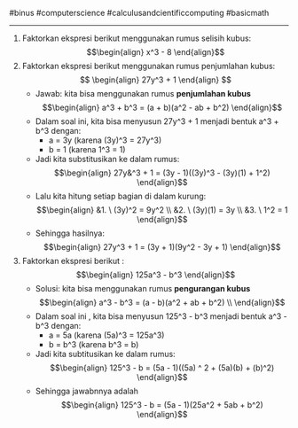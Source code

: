 #binus #computerscience #calculusandcientificcomputing #basicmath 
___
1. Faktorkan ekspresi berikut menggunakan rumus selisih kubus: 
$$\begin{align}
x^3 - 8
\end{align}$$
2. Faktorkan ekspresi berikut menggunakan rumus penjumlahan kubus:
$$
\begin{align}
27y^3 + 1
\end{align}
$$
	-  Jawab: kita bisa menggunakan rumus **penjumlahan kubus**
$$\begin{align}
a^3 + b^3 = (a + b)(a^2 - ab + b^2)
\end{align}$$
	- Dalam soal ini, kita bisa menyusun 27y^3 + 1 menjadi bentuk a^3 + b^3 dengan:
		- a = 3y (karena (3y)^3 = 27y^3)
		- b = 1 (karena 1^3 = 1)
	- Jadi kita substitusikan ke dalam rumus:
$$\begin{align}
27y&^3 + 1 = (3y - 1)((3y)^3 - (3y)(1) + 1^2)
\end{align}$$
	- Lalu kita hitung setiap bagian di dalam kurung:
$$\begin{align}
&1. \ (3y)^2 = 9y^2 \\
&2. \ (3y)(1) = 3y \\
&3. \ 1^2 = 1
\end{align}$$
	- Sehingga hasilnya:
$$\begin{align}
27y^3 + 1 = (3y + 1)(9y^2 - 3y + 1)
\end{align}$$
3. Faktorkan ekspresi berikut :
$$\begin{align}
125a^3 - b^3
\end{align}$$
	- Solusi: kita bisa menggunakan rumus **pengurangan kubus**
$$\begin{align}
a^3 - b^3 = (a - b)(a^2 + ab + b^2) \\
\end{align}$$
	- Dalam soal ini , kita bisa menyusun 125^3 - b^3 menjadi bentuk a^3 - b^3 dengan:
		- a = 5a (karena (5a)^3 = 125a^3)
		- b = b^3 (karena b^3 = b)
	- Jadi kita subtitusikan ke dalam rumus:
$$\begin{align}
125^3 - b = (5a - 1)((5a) ^ 2 + (5a)(b) + (b)^2)
\end{align}$$
	- Sehingga jawabnnya adalah
$$\begin{align}
125^3 - b = (5a - 1)(25a^2 + 5ab + b^2)
\end{align}$$